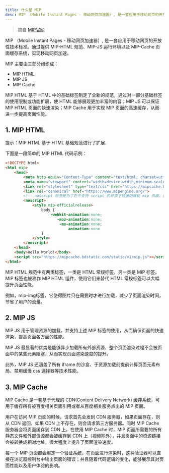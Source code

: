 ```yaml
---
title: 什么是 MIP
desc: MIP （Mobile Instant Pages - 移动网页加速器）, 是一套应用于移动网页的开放性技术标准。通过提供 MIP-HTML 规范、MIP-JS 运行环境以及 MIP-Cache 页面缓存系统，实现移动网页加速。
---
```


> 摘自 [MIP官网](https://www.mipengine.org/)

MIP （Mobile Instant Pages - 移动网页加速器）, 是一套应用于移动网页的开放性技术标准。通过提供 MIP-HTML 规范、MIP-JS 运行环境以及 MIP-Cache 页面缓存系统，实现移动网页加速。

MIP 主要由三部分组织成：

- MIP HTML
- MIP JS
- MIP Cache

<!-- more -->

MIP HTML 基于 HTML 中的基础标签制定了全新的规范，通过对一部分基础标签的使用限制或功能扩展，使 HTML 能够展现更加丰富的内容；MIP JS 可以保证 MIP HTML 页面的快速渲染；MIP Cache 用于实现 MIP 页面的高速缓存，从而进一步提高页面性能。

## 1. MIP HTML

<div class="tip">
提示：MIP HTML 基于 HTML 基础规范进行了扩展.
</div>

下面是一段简单的 MIP HTML 代码示例：

```html
<!DOCTYPE html>
<html mip>
    <head>
        <meta http-equiv="Content-Type" content="text/html; charset=utf-8" />
        <meta name="viewport" content="width=device-width,minimum-scale=1,initial-scale=1">
        <link rel="stylesheet" type="text/css" href="https://mipcache.bdstatic.com/static/v1/mip.css">
        <link rel="canonical" href="https://www.mipengine.org/">
        <!-- noscript 标签是为了在不支持 script 的环境下快速的展现 mip 页面，推荐使用 -->
        <noscript>
            <style mip-officialrelease>
                body {
                    -webkit-animation:none;
                       -moz-animation:none;
                        -ms-animation:none;
                            animation:none
                }
            </style>
        </noscript>
    </head>
    <body>Hello World!</body>
    <script src="https://mipcache.bdstatic.com/static/v1/mip.js"></script>
</html>
```

MIP HTML 规范中有两类标签，一类是 HTML 常规标签，另一类是 MIP 标签。MIP 标签也被称作 MIP HTML 组件，使用它们来替代 HTML 常规标签可以大幅提升页面性能。

例如，mip-img标签，它使得图片只在需要时才进行加载，减少了页面渲染时间，节省了用户的流量。

## 2. MIP JS

MIP JS 用于管理资源的加载，并支持上述 MIP 标签的使用，从而确保页面的快速渲染，提高页面各方面的性能。

MIP JS 最显著的优势是能够异步加载所有外部资源，整个页面渲染过程不会被页面中的某些元素阻塞，从而实现页面渲染速度的提升。

此外，MIP JS 还涵盖了所有 iframe 的沙盒、于资源加载前提前计算页面元素布局、禁用缓慢 css 选择器等技术性能。

## 3. MIP Cache

MIP Cache 是一套基于代理的 CDN(Content Delivery Network) 缓存系统，可用于缓存所有被百度相关页面引用或者从百度相关服务点出的 MIP 页面。

用户在访问 MIP 页面的时候，请求首先会发到 CDN 服务器，如果页面存在，则从 CDN 返回，如果 CDN 上不存在，则会请求第三方服务器。同时 MIP Cache 服务器会将页面缓存到 CDN 上。在使用 MIP Cache 时，MIP 页面所需要的所有静态文件和外部资源都会被缓存到 CDN 上（视频除外），并且页面中的资源链接会被转换成相对地址，很大程度上提升了页面渲染速度。

每一个 MIP 页面都会绑定一个验证系统，在页面进行渲染时，这种验证器可以直接在浏览器控制台中输出页面的错误；并且随着代码逻辑的变化，能够展示其对页面性能以及用户体验的影响。



